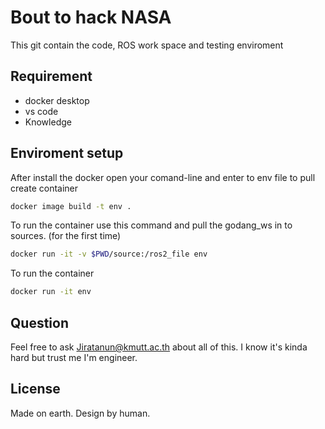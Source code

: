 # Bout to hack NASA

This git contain the code, ROS work space and testing enviroment

## Requirement

* docker desktop
* vs code
* Knowledge


## Enviroment setup
After install the docker open your comand-line and enter to env file to pull create container

```bash
docker image build -t env .
```

To run the container use this command and pull the godang_ws in to sources. (for the first time)

```bash
docker run -it -v $PWD/source:/ros2_file env
```

To run the container
```bash
docker run -it env
```

## Question

Feel free to ask Jiratanun@kmutt.ac.th about all of this. I know it's kinda hard but trust me I'm engineer.



## License

Made on earth. Design by human.
